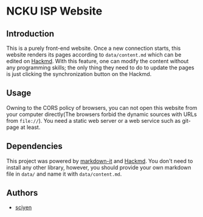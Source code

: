 # NCKU ISP Website
## Introduction
This is a purely front-end website. Once a new connection starts, this website renders its 
pages according to `data/content.md` which can be edited on [Hackmd](https://hackmd.io/).
With this feature, one can modify the content without any programming skills; the only thing
they need to do to update the pages is just clicking the synchronization button on the Hackmd.

## Usage
Owning to the CORS policy of browsers, you can not open this website from your computer 
directly(The browsers forbid the dynamic sources with URLs from `file://`). You need a static 
web server or a web service such as git-page at least.

## Dependencies
This project was powered by [markdown-it]() and [Hackmd](https://hackmd.io/). You don't need 
to install any other library, however, you should provide your own markdown file in `data/` 
and name it with `data/content.md`.

## Authors
- [sciyen](https://github.com/sciyen)